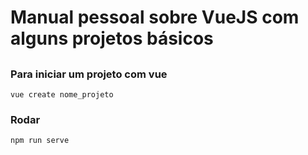 # Manual pessoal sobre VueJS com alguns projetos básicos
##
### Para iniciar um projeto com vue
`vue create nome_projeto`
### Rodar
`npm run serve`
